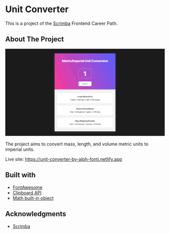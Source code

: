 # Unit Converter

This is a project of the [Scrimba](https://scrimba.com) Frontend Career Path.

## About The Project

![Unit Converter screenshot](./screenshot.jpg)

The project aims to convert mass, length, and volume  metric units to imperial units.

Live site: https://unit-converter-by-alph-fonti.netlify.app

## Built with

- [FontAwesome](https://fontawesome.com/)
- [Clipboard API](https://developer.mozilla.org/en-US/docs/Web/API/Clipboard_API)
- [Math built-in object](https://developer.mozilla.org/en-US/docs/Web/JavaScript/Reference/Global_Objects/Math)

## Acknowledgments

- [Scrimba](https://scrimba.com)
